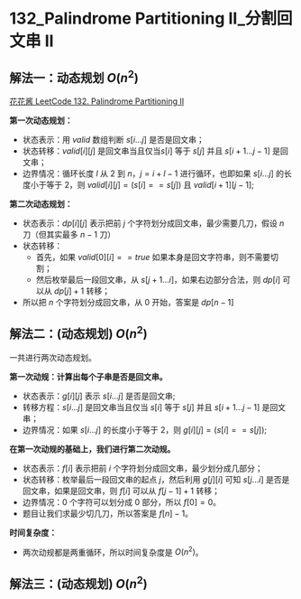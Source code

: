 # 132_Palindrome Partitioning II_分割回文串 II

## 解法一：动态规划 $O(n^2)$

[花花酱 LeetCode 132. Palindrome Partitioning II](https://youtu.be/kTCymFbU2ok)

**第一次动态规划：**

- 状态表示：用 $valid$ 数组判断 $s[i...j]$ 是否是回文串；
- 状态转移：$valid[i][j]$ 是回文串当且仅当$s[i]$ 等于 $s[j]$ 并且 $s[i+1...j-1]$ 是回文串；
- 边界情况：循环长度 $l$ 从 $2$ 到 $n$，$j = i + l - 1$ 进行循环，也即如果 $s[i...j]$ 的长度小于等于 $2$，则 $valid[i][j] = (s[i] == s[j])$ 且 $valid[i + 1][j - 1]$;

**第二次动态规划：**

- 状态表示：$dp[i][j]$ 表示把前 $j$ 个字符划分成回文串，最少需要几刀，假设 $n$ 刀（但其实最多 $n-1$ 刀）
- 状态转移：
  - 首先，如果 $valid[0][i] == true$ 如果本身是回文字符串，则不需要切割；
  - 然后枚举最后一段回文串，从 $s[j+1 ... i]$，如果右边部分合法，则 $dp[i]$ 可以从 $dp[j] + 1$ 转移；
- 所以把 $n$ 个字符划分成回文串，从 $0$ 开始，答案是 $dp[n - 1]$

## 解法二：(动态规划)  $O(n^2)$

一共进行两次动态规划。

**第一次动规：计算出每个子串是否是回文串。**

- 状态表示：$g[i][j]$ 表示 $s[i...j]$ 是否是回文串;
- 转移方程：$s[i...j]$ 是回文串当且仅当 $s[i]$ 等于 $s[j]$ 并且 $s[i+1...j-1]$ 是回文串；
- 边界情况：如果 $s[i...j]$ 的长度小于等于 $2$，则 $g[i][j] = (s[i] == s[j])$;

**在第一次动规的基础上，我们进行第二次动规。**

- 状态表示：$f[i]$ 表示把前 $i$ 个字符划分成回文串，最少划分成几部分；
- 状态转移：枚举最后一段回文串的起点 $j$，然后利用 $g[j][i]$ 可知 $s[j...i]$ 是否是回文串，如果是回文串，则 $f[i]$ 可以从 $f[j-1]+1$ 转移；
- 边界情况：$0$ 个字符可以划分成 $0$ 部分，所以 $f[0] = 0$。
- 题目让我们求最少切几刀，所以答案是 $f[n] - 1$。

**时间复杂度：**

- 两次动规都是两重循环，所以时间复杂度是 $O(n^2)$。

## 解法三：(动态规划)  $O(n^2)$


